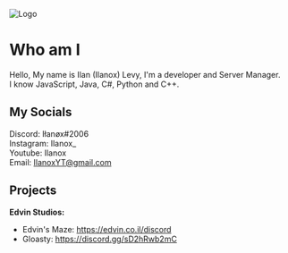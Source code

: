 
![Logo](https://cdn.discordapp.com/attachments/856525085421600820/869654630123069440/Ilanox_without_background.png)

# Who am I

Hello, My name is Ilan (Ilanox) Levy, I'm a developer and Server Manager.\
I know JavaScript, Java, C#, Python and C++.

## My Socials

Discord: Iłanøx#2006\
Instagram: Ilanox_\
Youtube: Ilanox\
Email: IlanoxYT@gmail.com



## Projects

**Edvin Studios:**
- Edvin's Maze: https://edvin.co.il/discord
- Gloasty: https://discord.gg/sD2hRwb2mC

